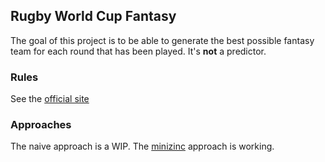 ## Rugby World Cup Fantasy

The goal of this project is to be able to generate the best possible fantasy team for each round that has been played.
It's **not** a predictor.

### Rules

See the [official site](https://fantasy.rugbyworldcup.com)

### Approaches

The naive approach is a WIP.
The [minizinc](./readme.md) approach is working.
